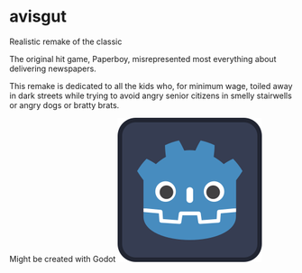 # avisgut
Realistic remake of the classic

The original hit game, Paperboy, misrepresented most everything about delivering
newspapers. 

This remake is dedicated to all the kids who, for minimum wage, 
toiled away in dark streets while trying to avoid angry senior citizens in 
smelly stairwells or angry dogs or bratty brats.

Might be created with Godot 
![Godot](icon.svg)
